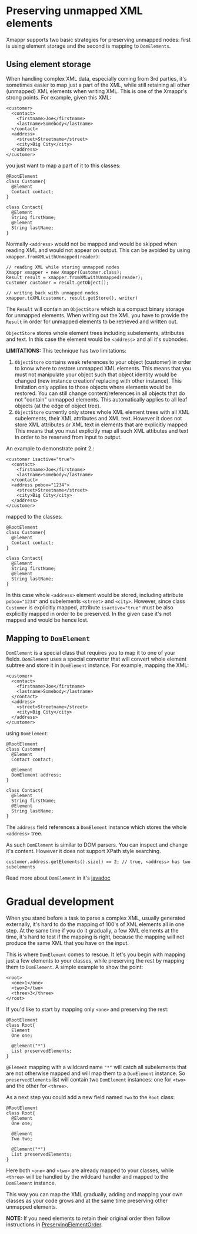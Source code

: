 

# Preserving unmapped XML elements #

Xmappr supports two basic strategies for preserving unmapped nodes: first is using element storage and the second is mapping to `DomElements`.

## Using element storage ##

When handling complex XML data, especially coming from 3rd parties, it's sometimes easier to map just a part of the XML, while still retaining all other (unmapped) XML elements when writing XML. This is one of the Xmappr's strong points.
For example, given this XML:

```
<customer>
  <contact>
    <firstname>Joe</firstname>
    <lastname>Somebody</lastname>
  </contact>
  <address>
    <street>Streetname</street>
    <city>Big City</city>
  </address>
</customer>
```

you just want to map a part of it to this classes:

```
@RootElement
class Customer{
  @Element 
  Contact contact;
}

class Contact{
  @Element
  String firstName;
  @Element
  String lastName;
}
```

Normally `<address>` would not be mapped and would be skipped when reading XML and would not appear on output. This can be avoided by using `xmapper.fromXMLwithUnmapped(reader)`:

```
// reading XML while storing unmapped nodes
Xmappr xmapper = new Xmappr(Customer.class);
Result result = xmapper.fromXMLwithUnmapped(reader);
Customer customer = result.getObject();

// writing back with unmapped nodes
xmapper.toXML(customer, result.getStore(), writer)
```

The `Result` will contain an `ObjectStore` which is a compact binary storage for unmapped elements. When writing out the XML you have to provide the `Result` in order for unmapped elements to be retrieved and written out.

`ObjectStore` stores whole element trees including subelements, attributes and text. In this case the element would be `<address>` and all it's subnodes.

**LIMITATIONS:** This technique has two limitations:
  1. `ObjectStore` contains weak references to your object (customer) in order to know where to restore unmapped XML elements. This means that you must not manipulate your object such that object identity would be changed (new instance creation/ replacing with other instance). This limitation only applies to those objects where elements would be restored. You can still change content/references in all objects that do not "contain" unmapped elements. This automatically applies to all leaf objects (at the edge of object tree).
  1. `ObjectStore` currently only stores whole XML element trees with all XML subelements, their XML attributes and XML text. However it does not store XML attributes or XML text in elements that are explicitly mapped: This means that you must explicitly map all such XML attibutes and text in order to be reserved from input to output.

An example to demonstrate point 2.:
```
<customer isactive="true">
  <contact>
    <firstname>Joe</firstname>
    <lastname>Somebody</lastname>
  </contact>
  <address pobox="1234">
    <street>Streetname</street>
    <city>Big City</city>
  </address>
</customer>
```

mapped to the classes:

```
@RootElement
class Customer{
  @Element 
  Contact contact;
}

class Contact{
  @Element
  String firstName;
  @Element
  String lastName;
}
```

In this case whole `<address>` element would be stored, including attribute `pobox="1234"` and subelements `<street>` and `<city>`.
However, since class `Customer` is explicitly mapped, attribute `isactive="true"` must be also explicitly mapped in order to be preserved. In the given case it's not mapped and would be hence lost.

## Mapping to `DomElement` ##

`DomElement` is a special class that requires you to map it to one of your fields. `DomElement` uses a special converter that will convert whole element subtree and store it in `DomElement` instance. For example, mapping the XML:

```
<customer>
  <contact>
    <firstname>Joe</firstname>
    <lastname>Somebody</lastname>
  </contact>
  <address>
    <street>Streetname</street>
    <city>Big City</city>
  </address>
</customer>
```

using `DomElement`:

```
@RootElement
class Customer{
  @Element 
  Contact contact;

  @Element
  DomElement address;
}

class Contact{
  @Element
  String firstName;
  @Element
  String lastName;
}
```

The `address` field references a `DomElement` instance which stores the whole `<address>` tree.

As such `DomElement` is similar to DOM parsers. You can inspect and change it's content. However it does not support XPath style searching.

```
customer.address.getElements().size() == 2; // true, <address> has two subelements
```

Read more about `DomElement` in it's [javadoc](http://xmappr.googlecode.com/svn/tags/0.9.0/apidocs/org/xmappr/DOMelement.html)

# Gradual development #

When you stand before a task to parse a complex XML, usually generated externally, it's hard to do the mapping of 100's of XML elements all in one step. At the same time if you do it gradually, a few XML elements at the time, it's hard to test if the mapping is right, because the mapping will not produce the same XML that you have on the input.

This is where `DomElement` comes to rescue. It let's you begin with mapping just a few elements to your classes, while preserving the rest by mapping them to `DomElement`.
A simple example to show the point:

```
<root>
  <one>1</one>
  <two>2</two>
  <three>3</three>
</root>
```

If you'd like to start by mapping only `<one>` and preserving the rest:

```
@RootElement
class Root{
  Element
  One one;

  @Element("*")
  List preservedElements;
}
```

`@Element` mapping with a wildcard name `"*"` will catch all subelements that are not otherwise mapped and will map them to a `DomElement` instance. So `preservedElements` list will contain two `DomElement` instances: one for `<two>` and the other for `<three>`.

As a next step you could add a new field named `two` to the `Root` class:

```
@RootElement
class Root{
  @Element
  One one;

  @Element
  Two two; 

  @Element("*")
  List preservedElements;
}
```

Here both `<one>` and `<two>` are already mapped to your classes, while `<three>` will be handled by the wildcard handler and mapped to the `DomElement` instance.

This way you can map the XML gradually, adding and mapping your own classes as your code grows and at the same time preserving other unmapped elements.

**NOTE:** If you need elements to retain their original order then follow instructions in [PreservingElementOrder](PreservingElementOrder.md).